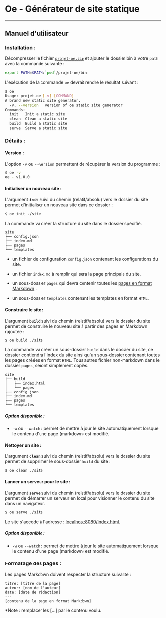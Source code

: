 # Oe - Générateur de site statique

---

## Manuel d'utilisateur

### Installation :

Décompresser le fichier [`projet-oe.zip`](https://github.com/gen-classroom/projet-oe/releases) et ajouter le dossier bin à votre `path`  avec la commande suivante :

```bash
export PATH=$PATH:`pwd`/projet-oe/bin
```

L'exécution de la commande `oe` devrait rendre le résultat suivant :

```bash
$ oe
Usage: projet-oe [-v] [COMMAND]
A brand new static site generator.
  -v, --version   version of oe static site generator
Commands:
  init   Init a static site
  clean  Clean a static site
  build  Build a static site
  serve  Serve a static site
```

### Détails :

#### Version :

L'option `-v` ou `--version` permettent de récupérer la version du programme :

```bash
$ oe -v
oe - v1.0.0
```

#### Initialiser un nouveau site :

L'argument **`init`** suivi du chemin (relatif/absolu) vers le dossier du site permet d'initialiser un nouveau site dans ce dossier :

```bash
$ oe init ./site
```

La commande va créer la structure du site dans le dossier spécifié.

```
site
├── config.json
├── index.md
├── pages
└── templates
```

- un fichier de configuration `config.json` contenant les configurations du site.

- un fichier `index.md` à remplir qui sera la page principale du site.
- un sous-dossier `pages` qui devra contenir toutes les [pages en format Markdown](#page) .

- un sous-dossier `templates` contenant les templates en format `HTML`.

#### Construire le site :

L'argument **`build`** suivi du chemin (relatif/absolu) vers le dossier du site permet de construire le nouveau site à partir des pages en Markdown rajoutée :

```bash
$ oe build ./site
```

La commande va créer un sous-dossier `build` dans le dossier du site, ce dossier contiendra l'index du site ainsi qu'un sous-dossier contenant toutes les pages créées en format `HTML`. Tous autres fichier non-markdown dans le dossier `pages`, seront simplement copiés.

```
site
├── build
│   ├── index.html
│   └── pages
├── config.json
├── index.md
├── pages
└── templates
```

##### Option disponible : 

- `-w` ou `--watch` : permet de mettre à jour le site automatiquement lorsque le contenu d'une page (markdown) est modifié.

#### Nettoyer un site :

L'argument **`clean`**  suivi du chemin (relatif/absolu) vers le dossier du site permet de supprimer le sous-dossier `build` du site :

```bash
$ oe clean ./site
```

#### Lancer un serveur pour le site :

L'argument **`serve`** suivi du chemin (relatif/absolu) vers le dossier du site permet de démarrer un serveur en local pour visionner le contenu du site dans un navigateur. 

```bash
$ oe serve ./site
```

Le site s'accède à l'adresse : [localhost:8080/index.html](localhost:8080/index.html).

##### Option disponible : 

- `-w` ou `--watch` : permet de mettre à jour le site automatiquement lorsque le contenu d'une page (markdown) est modifié.

### <a name="page"></a> Formatage des pages :

Les pages Markdown doivent respecter la structure suivante :

```
titre: [titre de la page]
auteur: [nom de l'auteur]
date: [date de rédaction]
---
[contenu de la page en format Markdown]
```

*Note : remplacer les [...] par le contenu voulu.
